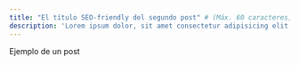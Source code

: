 ```yaml
---
title: "El título SEO-friendly del segundo post" # (Máx. 60 caracteres, incluye una palabra clave)
description: 'Lorem ipsum dolor, sit amet consectetur adipisicing elit. Enim id similique tenetur eius quam vero vitae beatae nostrum repellat nisi eum animi aliquid iusto suscipit fugiat fuga, officiis rem velit.'
---
```


Ejemplo de un post
